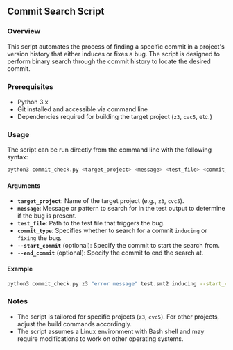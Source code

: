## Commit Search Script

### Overview

This script automates the process of finding a specific commit in a project's version history that either induces or fixes a bug. The script is designed to perform binary search through the commit history to locate the desired commit.


### Prerequisites

- Python 3.x
- Git installed and accessible via command line
- Dependencies required for building the target project (`z3`, `cvc5`, etc.)

### Usage

The script can be run directly from the command line with the following syntax:

```bash
python3 commit_check.py <target_project> <message> <test_file> <commit_type> [--start_commit START] [--end_commit END]
```

#### Arguments


- **`target_project`**: Name of the target project (e.g., `z3`, `cvc5`).
- **`message`**: Message or pattern to search for in the test output to determine if the bug is present.
- **`test_file`**: Path to the test file that triggers the bug.
- **`commit_type`**: Specifies whether to search for a commit  `inducing` or `fixing` the bug. 
- **`--start_commit`** (optional): Specify the commit to start the search from.
- **`--end_commit`** (optional): Specify the commit to end the search at.

#### Example

```bash
python3 commit_check.py z3 "error message" test.smt2 inducing --start_commit abc1234 --end_commit xyz7890
```

### Notes

- The script is tailored for specific projects (`z3`, `cvc5`). For other projects, adjust the build commands accordingly.
- The script assumes a Linux environment with Bash shell and may require modifications to work on other operating systems.
